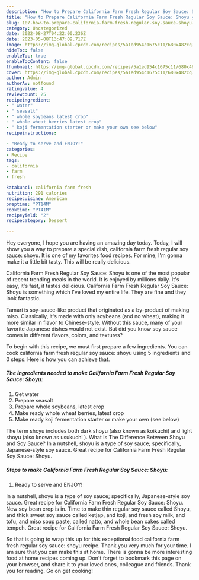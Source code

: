 ```yaml
---
description: "How to Prepare California Farm Fresh Regular Soy Sauce: Shoyu yang Delicious}"
title: "How to Prepare California Farm Fresh Regular Soy Sauce: Shoyu yang Delicious}"
slug: 107-how-to-prepare-california-farm-fresh-regular-soy-sauce-shoyu-yang-delicious
category: Uncategorized
date: 2022-08-27T04:22:00.236Z
date: 2023-05-08T13:47:09.717Z
image: https://img-global.cpcdn.com/recipes/5a1ed954c1675c11/680x482cq70/california-farm-fresh-regular-soy-sauce-shoyu-recipe-main-photo.jpg
hideToc: false
enableToc: true
enableTocContent: false
thumbnail: https://img-global.cpcdn.com/recipes/5a1ed954c1675c11/680x482cq70/california-farm-fresh-regular-soy-sauce-shoyu-recipe-main-photo.jpg
cover: https://img-global.cpcdn.com/recipes/5a1ed954c1675c11/680x482cq70/california-farm-fresh-regular-soy-sauce-shoyu-recipe-main-photo.jpg
author: Admin
authorAv: notfound
ratingvalue: 4
reviewcount: 25
recipeingredient:
- " water"
- " seasalt"
- " whole soybeans latest crop"
- " whole wheat berries latest crop"
- " koji fermentation starter or make your own see below"
recipeinstructions:

- "Ready to serve and ENJOY!"
categories:
- Recipe
tags:
- california
- farm
- fresh

katakunci: california farm fresh 
nutrition: 291 calories
recipecuisine: American
preptime: "PT14M"
cooktime: "PT41M"
recipeyield: "2"
recipecategory: Dessert

---
```



Hey everyone, I hope you are having an amazing day today. Today, I will show you a way to prepare a special dish, california farm fresh regular soy sauce: shoyu. It is one of my favorites food recipes. For mine, I'm gonna make it a little bit tasty. This will be really delicious.

California Farm Fresh Regular Soy Sauce: Shoyu is one of the most popular of recent trending meals in the world. It is enjoyed by millions daily. It's easy, it's fast, it tastes delicious. California Farm Fresh Regular Soy Sauce: Shoyu is something which I've loved my entire life. They are fine and they look fantastic.

Tamari is soy-sauce-like product that originated as a by-product of making miso. Classically, it&#39;s made with only soybeans (and no wheat), making it more similar in flavor to Chinese-style. Without this sauce, many of your favorite Japanese dishes would not exist. But did you know soy sauce comes in different flavors, colors, and textures?


To begin with this recipe, we must first prepare a few ingredients. You can cook california farm fresh regular soy sauce: shoyu using 5 ingredients and 0 steps. Here is how you can achieve that.

<!--inarticleads1-->

##### The ingredients needed to make California Farm Fresh Regular Soy Sauce: Shoyu:

1. Get  water
1. Prepare  seasalt
1. Prepare  whole soybeans, latest crop
1. Make ready  whole wheat berries, latest crop
1. Make ready  koji fermentation starter or make your own (see below)


The term shoyu includes both dark shoyu (also known as koikuchi) and light shoyu (also known as usukuchi ). What Is The Difference Between Shoyu and Soy Sauce? In a nutshell, shoyu is a type of soy sauce; specifically, Japanese-style soy sauce. Great recipe for California Farm Fresh Regular Soy Sauce: Shoyu. 

<!--inarticleads2-->

##### Steps to make California Farm Fresh Regular Soy Sauce: Shoyu:


1. Ready to serve and ENJOY!

In a nutshell, shoyu is a type of soy sauce; specifically, Japanese-style soy sauce. Great recipe for California Farm Fresh Regular Soy Sauce: Shoyu. New soy bean crop is in. Time to make thin regular soy sauce called Shoyu, and thick sweet soy sauce called ketjap, and koji, and fresh soy milk, and tofu, and miso soup paste, called natto, and whole bean cakes called tempeh. Great recipe for California Farm Fresh Regular Soy Sauce: Shoyu. 

So that is going to wrap this up for this exceptional food california farm fresh regular soy sauce: shoyu recipe. Thank you very much for your time. I am sure that you can make this at home. There is gonna be more interesting food at home recipes coming up. Don't forget to bookmark this page on your browser, and share it to your loved ones, colleague and friends. Thank you for reading. Go on get cooking!
